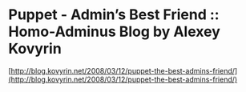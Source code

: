 <!--
id: 28956251
link: http://tumblr.atmos.org/post/28956251/puppet-admins-best-friend-homo-adminus-blog-by
slug: puppet-admins-best-friend-homo-adminus-blog-by
date: Sat Mar 15 2008 16:03:01 GMT-0700 (PDT)
publish: 2008-03-015
tags: 
title: Puppet - Admin’s Best Friend :: Homo-Adminus Blog by Alexey Kovyrin
-->


Puppet - Admin’s Best Friend :: Homo-Adminus Blog by Alexey Kovyrin
===================================================================

[http://blog.kovyrin.net/2008/03/12/puppet-the-best-admins-friend/](http://blog.kovyrin.net/2008/03/12/puppet-the-best-admins-friend/)

